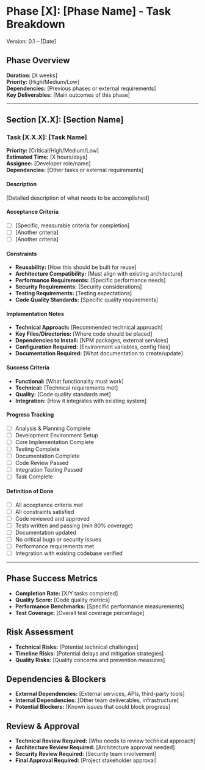 # Phase [X]: [Phase Name] - Task Breakdown
Version: 0.1 – [Date]

## Phase Overview
**Duration:** [X weeks]  
**Priority:** [High/Medium/Low]  
**Dependencies:** [Previous phases or external requirements]  
**Key Deliverables:** [Main outcomes of this phase]

---

## Section [X.X]: [Section Name]

### Task [X.X.X]: [Task Name]
**Priority:** [Critical/High/Medium/Low]  
**Estimated Time:** [X hours/days]  
**Assignee:** [Developer role/name]  
**Dependencies:** [Other tasks or external requirements]

#### Description
[Detailed description of what needs to be accomplished]

#### Acceptance Criteria
- [ ] [Specific, measurable criteria for completion]
- [ ] [Another criteria]
- [ ] [Another criteria]

#### Constraints
- **Reusability:** [How this should be built for reuse]
- **Architecture Compatibility:** [Must align with existing architecture]
- **Performance Requirements:** [Specific performance needs]
- **Security Requirements:** [Security considerations]
- **Testing Requirements:** [Testing expectations]
- **Code Quality Standards:** [Specific quality requirements]

#### Implementation Notes
- **Technical Approach:** [Recommended technical approach]
- **Key Files/Directories:** [Where code should be placed]
- **Dependencies to Install:** [NPM packages, external services]
- **Configuration Required:** [Environment variables, config files]
- **Documentation Required:** [What documentation to create/update]

#### Success Criteria
- **Functional:** [What functionality must work]
- **Technical:** [Technical requirements met]
- **Quality:** [Code quality standards met]
- **Integration:** [How it integrates with existing system]

#### Progress Tracking
- [ ] Analysis & Planning Complete
- [ ] Development Environment Setup
- [ ] Core Implementation Complete
- [ ] Testing Complete
- [ ] Documentation Complete
- [ ] Code Review Passed
- [ ] Integration Testing Passed
- [ ] Task Complete

#### Definition of Done
- [ ] All acceptance criteria met
- [ ] All constraints satisfied
- [ ] Code reviewed and approved
- [ ] Tests written and passing (min 80% coverage)
- [ ] Documentation updated
- [ ] No critical bugs or security issues
- [ ] Performance requirements met
- [ ] Integration with existing codebase verified

---

## Phase Success Metrics
- **Completion Rate:** [X/Y tasks completed]
- **Quality Score:** [Code quality metrics]
- **Performance Benchmarks:** [Specific performance measurements]
- **Test Coverage:** [Overall test coverage percentage]

## Risk Assessment
- **Technical Risks:** [Potential technical challenges]
- **Timeline Risks:** [Potential delays and mitigation strategies]
- **Quality Risks:** [Quality concerns and prevention measures]

## Dependencies & Blockers
- **External Dependencies:** [External services, APIs, third-party tools]
- **Internal Dependencies:** [Other team deliverables, infrastructure]
- **Potential Blockers:** [Known issues that could block progress]

## Review & Approval
- **Technical Review Required:** [Who needs to review technical approach]
- **Architecture Review Required:** [Architecture approval needed]
- **Security Review Required:** [Security team involvement]
- **Final Approval Required:** [Project stakeholder approval]
